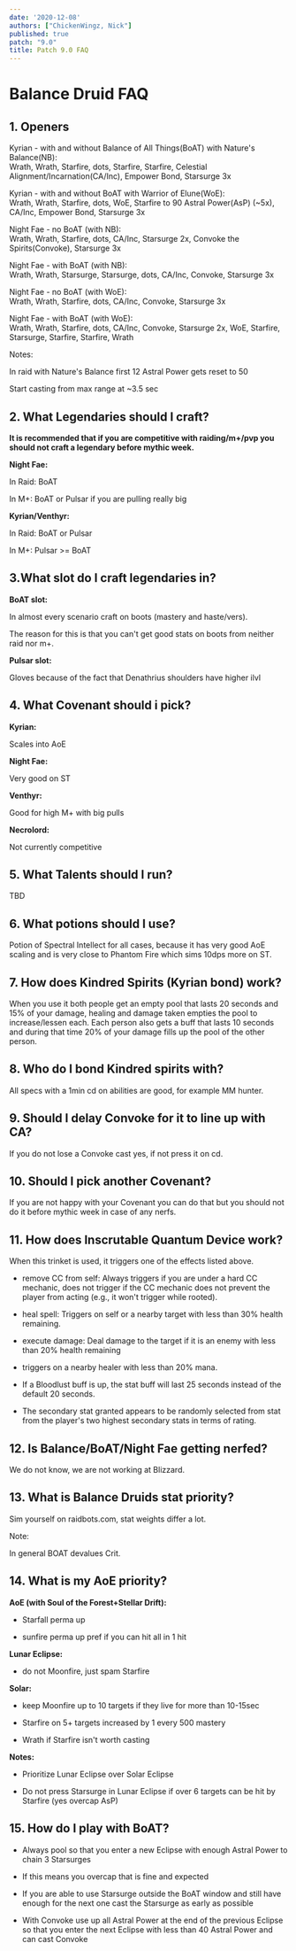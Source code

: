 ```yaml
---
date: '2020-12-08'
authors: ["ChickenWingz, Nick"]
published: true
patch: "9.0"
title: Patch 9.0 FAQ
---
```


# Balance Druid FAQ

## 1. Openers
Kyrian - with and without Balance of All Things(BoAT) with Nature's Balance(NB):<br/> Wrath, Wrath, Starfire, dots, Starfire, Starfire, Celestial Alignment/Incarnation(CA/Inc), Empower Bond, Starsurge 3x

Kyrian - with and without BoAT with Warrior of Elune(WoE):<br/> Wrath, Wrath, Starfire, dots, WoE, Starfire to 90 Astral Power(AsP) (~5x), CA/Inc, Empower Bond, Starsurge 3x

Night Fae - no BoAT (with NB):<br/> Wrath, Wrath, Starfire, dots, CA/Inc, Starsurge 2x, Convoke the Spirits(Convoke), Starsurge 3x 

Night Fae - with BoAT (with NB):<br/> Wrath, Wrath, Starsurge, Starsurge, dots, CA/Inc, Convoke, Starsurge 3x

Night Fae - no BoAT (with WoE):<br/>Wrath, Wrath, Starfire, dots, CA/Inc, Convoke, Starsurge 3x

Night Fae - with BoAT (with WoE):<br/>Wrath, Wrath, Starfire, dots, CA/Inc, Convoke, Starsurge 2x, WoE, Starfire, Starsurge, Starfire, Starfire, Wrath 

Notes:

In raid with Nature's Balance first 12 Astral Power gets reset to 50

Start casting from max range at ~3.5 sec


## 2. What Legendaries should I craft?

**It is recommended that if you are competitive with raiding/m+/pvp you should not craft a legendary before mythic week.**

**Night Fae:**

In Raid: BoAT

In M+: BoAT or Pulsar if you are pulling really big

**Kyrian/Venthyr:**

In Raid: BoAT or Pulsar

In M+: Pulsar >= BoAT


## 3.What slot do I craft legendaries in?

**BoAT slot:**

In almost every scenario craft on boots (mastery and haste/vers).

The reason for this is that you can't get good stats on boots from neither raid nor m+.

**Pulsar slot:**

Gloves because of the fact that Denathrius shoulders have higher ilvl


## 4. What Covenant should i pick?

**Kyrian:**

Scales into AoE

**Night Fae:**

Very good on ST

**Venthyr:**

Good for high M+ with big pulls

**Necrolord:**

Not currently competitive


## 5. What Talents should I run?

TBD


## 6. What potions should I use?

Potion of Spectral Intellect for all cases, because it has very good AoE scaling and is very close to Phantom Fire which sims 10dps more on ST.


## 7. How does Kindred Spirits (Kyrian bond) work?

When you use it both people get an empty pool that lasts 20 seconds and 15% of your damage, healing and damage taken empties the pool to increase/lessen each. Each person also gets a buff that lasts 10 seconds and during that time 20% of your damage fills up the pool of the other person.


## 8. Who do I bond Kindred spirits with?

All specs with a 1min cd on abilities are good, for example MM hunter.


## 9. Should I delay Convoke for it to line up with CA?

If you do not lose a Convoke cast yes, if not press it on cd.


## 10. Should I pick another Covenant?

If you are not happy with your Covenant you can do that but you should not do it before mythic week in case of any nerfs.


## 11. How does Inscrutable Quantum Device work?

When this trinket is used, it triggers one of the effects listed above.

- remove CC from self: Always triggers if you are under a hard CC mechanic, does not trigger if the CC mechanic does not prevent the player from acting (e.g., it won't trigger while rooted).

- heal spell: Triggers on self or a nearby target with less than 30% health remaining.

- execute damage: Deal damage to the target if it is an enemy with less than 20% health remaining 

- triggers on a nearby healer with less than 20% mana.

- If a Bloodlust buff is up, the stat buff will last 25 seconds instead of the default 20 seconds.

- The secondary stat granted appears to be randomly selected from stat from the player's two highest secondary stats in terms of rating.



## 12. Is Balance/BoAT/Night Fae getting nerfed?

We do not know, we are not working at Blizzard.


## 13. What is Balance Druids stat priority?

Sim yourself on raidbots.com, stat weights differ a lot.

Note: 

In general BOAT devalues Crit.


## 14. What is my AoE priority?

**AoE (with Soul of the Forest+Stellar Drift):**

- Starfall perma up 

- sunfire perma up pref if you can hit all in 1 hit

**Lunar Eclipse:**

- do not Moonfire, just spam Starfire

**Solar:**

- keep Moonfire up to 10 targets if they live for more than 10-15sec

- Starfire on 5+ targets increased by 1 every 500 mastery

- Wrath if Starfire isn't worth casting

**Notes:**

- Prioritize Lunar Eclipse over Solar Eclipse

- Do not press Starsurge in Lunar Eclipse if over 6 targets can be hit by Starfire (yes overcap AsP)


## 15. How do I play with BoAT?

- Always pool so that you enter a new Eclipse with enough Astral Power to chain 3 Starsurges

- If this means you overcap that is fine and expected

- If you are able to use Starsurge outside the BoAT window and still have enough for the next one cast the Starsurge as early as possible

- With Convoke use up all Astral Power at the end of the previous Eclipse so that you enter the next Eclipse with less than 40 Astral Power and can cast Convoke

